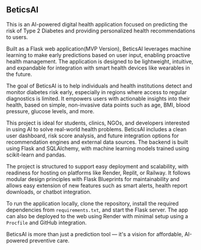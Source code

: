 ## BeticsAI
This is an AI-powered digital health application focused on predicting the risk of Type 2 Diabetes and providing personalized health recommendations to users.

 Built as a Flask web application(MVP Version), BeticsAI leverages machine learning to make early predictions based on user input, enabling proactive health management. The application is designed to be lightweight, intuitive, and expandable for integration with smart health devices like wearables in the future.

The goal of BeticsAI is to help individuals and health institutions detect and monitor diabetes risk early, especially in regions where access to regular diagnostics is limited. It empowers users with actionable insights into their health, based on simple, non-invasive data points such as age, BMI, blood pressure, glucose levels, and more.

This project is ideal for students, clinics, NGOs, and developers interested in using AI to solve real-world health problems. BeticsAI includes a clean user dashboard, risk score analysis, and future integration options for recommendation engines and external data sources. The backend is built using Flask and SQLAlchemy, with machine learning models trained using scikit-learn and pandas.

The project is structured to support easy deployment and scalability, with readiness for hosting on platforms like Render, Replit, or Railway. It follows modular design principles with Flask Blueprints for maintainability and allows easy extension of new features such as smart alerts, health report downloads, or chatbot integration.

To run the application locally, clone the repository, install the required dependencies from `requirements.txt`, and start the Flask server. The app can also be deployed to the web using Render with minimal setup using a `Procfile` and GitHub integration.

BeticsAI is more than just a prediction tool — it's a vision for affordable, AI-powered preventive care.
